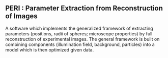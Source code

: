 PERI : Parameter Extraction from Reconstruction of Images
---------------------------------------------------------

A software which implements the generalized framework of extracting parameters
(positions, radii of spheres; microscope properties) by full reconstruction of
experimental images. The general framework is built on combining components
(illumination field, background, particles) into a model which is then
optimized given data.
